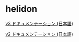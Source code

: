 # helidon 

[v3 ドキュメンテーション (日本語)](https://oracle-japan-oss-docs.github.io/helidon/docs/v3)

[v2 ドキュメンテーション (日本語)](https://oracle-japan-oss-docs.github.io/helidon/docs/v2)

